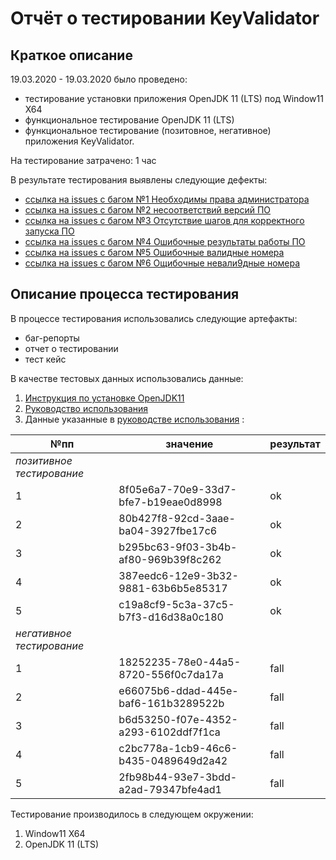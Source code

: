 # Отчёт о тестировании KeyValidator
## Краткое описание
19.03.2020 - 19.03.2020 было проведено:
* тестирование установки приложения OpenJDK 11 (LTS) под Window11 X64
* функциональное тестирование OpenJDK 11 (LTS)
* функциональное тестирование (позитовное, негативное) приложения KeyValidator.

На тестирование затрачено: 1 час

В результате тестирования выявлены следующие дефекты:

* [ссылка на issues c багом №1 Необходимы права администратора](https://github.com/leonnika/qajava-hw1-1/issues/1)
* [ссылка на issues c багом №2 несоответствий версий ПО](https://github.com/leonnika/qajava-hw1-1/issues/2)
* [ссылка на issues с багом №3 Отсутствие шагов для корректного запуска ПО](https://github.com/leonnika/qajava-hw1-1/issues/3)
* [ссылка на issues c багом №4 Ошибочные результаты работы ПО](https://github.com/leonnika/qajava-hw1-1/issues/4)
 * [ссылка на issues c багом №5 Ошибочные валидные номера](https://github.com/leonnika/qajava-hw1-1/issues/5)
 * [ссылка на issues c багом №6 Ощибочные невали9дные номера](https://github.com/leonnika/qajava-hw1-1/issues/6)


## Описание процесса тестирования
В процессе тестирования использовались следующие артефакты:

* баг-репорты
* отчет о тестировании
* тест кейс


В качестве тестовых данных использовались данные:
1. [Инструкция по установке OpenJDK11 ](https://github.com/netology-code/javaqa-homeworks/blob/master/intro/openjdk11-manual.md)
2. [Руководство использования](https://github.com/netology-code/javaqa-homeworks/blob/master/intro/user-manual.md)
3. Данные указанные в [руководстве использования](https://github.com/netology-code/javaqa-homeworks/blob/master/intro/user-manual.md) :


№пп | значение  |результат
--- | --- | ---
*позитивное тестирование*| | 
1 |8f05e6a7-70e9-33d7-bfe7-b19eae0d8998 | ok
2 |80b427f8-92cd-3aae-ba04-3927fbe17c6 | ok
3 |b295bc63-9f03-3b4b-af80-969b39f8c262 |ok
4 |387eedc6-12e9-3b32-9881-63b6b5e85317 | ok
5 |c19a8cf9-5c3a-37c5-b7f3-d16d38a0c180 |ok
*негативное тестирование*| | 
1 |18252235-78e0-44a5-8720-556f0c7da17a|fall
2 |e66075b6-ddad-445e-baf6-161b3289522b | fall
3 |b6d53250-f07e-4352-a293-6102ddf7f1ca |fall
4 |c2bc778a-1cb9-46c6-b435-0489649d2a42 | fall
5 |2fb98b44-93e7-3bdd-a2ad-79347bfe4ad1 |fall

Тестирование производилось в следующем окружении:

1. Window11 X64
2. OpenJDK 11 (LTS)
